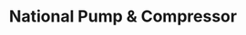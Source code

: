 ---
title: "National Pump & Compressor"
url: /amarillo/national-pump-and-compressor/
shop: tools
---